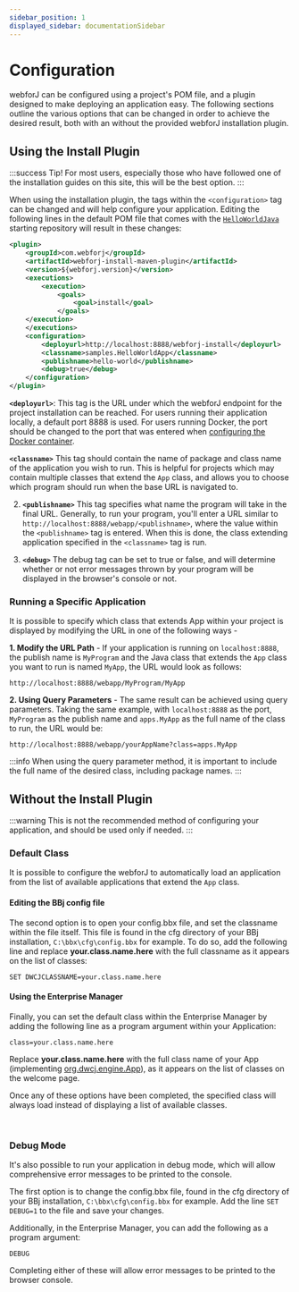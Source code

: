 ```yaml
---
sidebar_position: 1
displayed_sidebar: documentationSidebar
---
```


# Configuration

webforJ can be configured using a project's POM file, and a plugin designed to make deploying an application easy. The following sections outline the various options that can be changed in order to achieve the desired result, both with an without the provided webforJ installation plugin. 

## Using the Install Plugin

:::success Tip! 
For most users, especially those who have followed one of the installation guides on this site, this will be the best option.
:::

When using the installation plugin, the tags within the `<configuration>` tag can be changed and will help configure your application. Editing the following lines in the default POM file that comes with the [`HelloWorldJava`](https://github.com/webforj/HelloWorldJava) starting repository will result in these changes:

```xml {13-16} showLineNumbers
<plugin>
    <groupId>com.webforj</groupId>
    <artifactId>webforj-install-maven-plugin</artifactId>
    <version>${webforj.version}</version>
    <executions>
        <execution>
            <goals>
                <goal>install</goal>
            </goals>
    </execution>
    </executions>
    <configuration>
        <deployurl>http://localhost:8888/webforj-install</deployurl>
        <classname>samples.HelloWorldApp</classname>
        <publishname>hello-world</publishname>
        <debug>true</debug>
    </configuration>
</plugin>
```

**`<deployurl>`**: This tag is the URL under which the webforJ endpoint for the project installation can be reached. For users running their application locally, a default port 8888 is used. For users running Docker, the port should be changed to the port that was entered when [configuring the Docker container](../installation/docker_user.md#2-configuration).

**`<classname>`** This tag should contain the name of package and class name of the application you wish to run. This is helpful for projects which may contain multiple classes that extend the `App` class, and allows you to choose which program should run when the base URL is navigated to.

2. **`<publishname>`** This tag specifies what name the program will take in the final URL. Generally, to run your program, you'll enter a URL similar to `http://localhost:8888/webapp/<publishname>`, where the value within the `<publishname>` tag is entered. When this is done, the class extending application specified in the `<classname>` tag is run.

3. **`<debug>`** The debug tag can be set to true or false, and will determine whether or not error messages thrown by your program will be displayed in the browser's console or not. 

### Running a Specific Application


It is possible to specify which class that extends App within your project is displayed by modifying the URL in one of the following ways - 

**1. Modify the URL Path** - If your application is running on `localhost:8888`, the publish name is `MyProgram` and the Java class that extends the `App` class you want to run is named `MyApp`, the URL would look as follows:

`http://localhost:8888/webapp/MyProgram/MyApp`

**2. Using Query Parameters** - The same result can be achieved using query parameters. Taking the same example, with `localhost:8888` as the port, `MyProgram` as the publish name and `apps.MyApp` as the full name of the class to run, the URL would be:

`http://localhost:8888/webapp/yourAppName?class=apps.MyApp`

:::info
When using the query parameter method, it is important to include the full name of the desired class, including package names.
:::


## Without the Install Plugin

:::warning
This is not the recommended method of configuring your application, and should be used only if needed.
:::

### Default Class

It is possible to configure the webforJ to automatically load an application from the list of available applications that extend the `App` class. 

#### Editing the BBj config file
The second option is to open your config.bbx file, and set the classname within the file itself. This file is found in the cfg directory of your BBj installation, `C:\bbx\cfg\config.bbx` for example. To do so, add the following line and replace <b>your.class.name.here</b> with the full classname as it appears on the list of classes:

`SET DWCJCLASSNAME=your.class.name.here`

#### Using the Enterprise Manager

Finally, you can set the default class within the Enterprise Manager by adding the following line as a program argument within your Application:

`class=your.class.name.here`

Replace <b>your.class.name.here</b> with the full class name of your App (implementing [org.dwcj.engine.App](https://javadoc.io/doc/org.dwcj/dwcj-engine/latest/com/webforj/App.html)), as it appears on the list of classes on the welcome page.

Once any of these options have been completed, the specified class will always load instead of displaying a list of available classes.

<br />

### Debug Mode

It's also possible to run your application in debug mode, which will allow comprehensive error messages to be printed to the console. 

The first option is to change the config.bbx file, found in the cfg directory of your BBj installation, `C:\bbx\cfg\config.bbx` for example. Add the line `SET DEBUG=1` to the file and save your changes.

Additionally, in the Enterprise Manager, you can add the following as a program argument:

`DEBUG`

Completing either of these will allow error messages to be printed to the browser console.